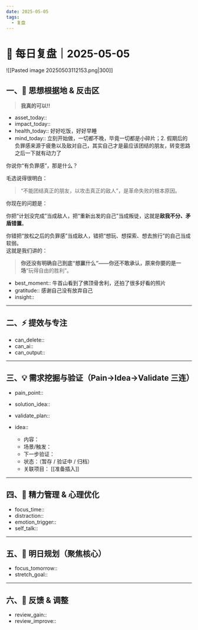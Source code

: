 ```yaml
---
date: 2025-05-05
tags:
  - 复盘
---
```

# 🧭 每日复盘｜2025-05-05

![[Pasted image 20250503112153.png|300]]


## 一、🚩 思想根据地 & 反击区

>**我真的可以!!**

- asset_today:: 
- impact_today::  
- health_today:: 好好吃饭，好好早睡
- mind_today:: 立刻开始做，一切都不晚，毕竟一切都是小碎片；2. 假期后的负罪感来源于疲惫以及敌对自己，其实自己才是最应该团结的朋友，转变思路之后一下就有动力了

你说你“有负罪感”，那是什么？

毛选说得很明白：

> “不能团结真正的朋友，以攻击真正的敌人”，是革命失败的根本原因。

你现在的问题是：

你把“计划没完成”当成敌人，把“重新出发的自己”当成叛徒，这就是**敌我不分、矛盾错置**。

你错把“放松之后的负罪感”当成敌人，错把“想玩、想探索、想去旅行”的自己当成软弱。  
这就是我们讲的：

> **你还没有明确自己到底“想赢什么”——你还不敢承认，原来你要的是一场**“玩得自由的胜利”。

- best_moment::  牛首山看到了佛顶骨舍利，还拍了很多好看的照片
- gratitude::  感谢自己没有放弃自己
- insight::  

---

## 二、⚡ 提效与专注

- can_delete::  
- can_ai::  
- can_output::  

---

## 三、💡 需求挖掘与验证（Pain→Idea→Validate 三连）

- pain_point::  
- solution_idea::  
- validate_plan::  

- idea::  
  - 内容：  
  - 场景/触发：  
  - 下一步验证：  
  - 状态：（暂存 / 验证中 / 归档）  
  - 关联项目： [[准备插入]]

---

## 四、🌟 精力管理 & 心理优化

- focus_time::  
- distraction::  
- emotion_trigger::  
- self_talk::  

---

## 五、🎯 明日规划（聚焦核心）

- focus_tomorrow::  
- stretch_goal::  

---

## 六、🧠 反馈 & 调整

- review_gain::  
- review_improve::  
